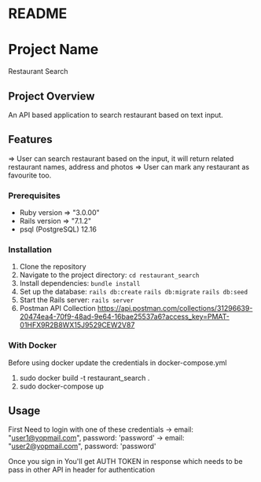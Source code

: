 # README

# Project Name

Restaurant Search

## Project Overview

An API based application to search restaurant based on text input.


## Features

=> User can search restaurant based on the input, it will return related restaurant names, address and photos
=> User can mark any restaurant as favourite too.


### Prerequisites

* Ruby version  => "3.0.00"
* Rails version => "7.1.2"
* psql (PostgreSQL) 12.16

### Installation

1. Clone the repository
2. Navigate to the project directory: `cd restaurant_search`
3. Install dependencies: `bundle install`
4. Set up the database: 
    `rails db:create`
    `rails db:migrate`
    `rails db:seed`
5. Start the Rails server: `rails server`
6. Postman API Collection
    https://api.postman.com/collections/31296639-20474ea4-70f9-48ad-9e64-16bae25537a6?access_key=PMAT-01HFX9R2B8WX15J9529CEW2V87

### With Docker
Before using docker update the credentials in docker-compose.yml
1. sudo docker build -t restaurant_search .
2. sudo docker-compose up



## Usage

First Need to login with one of these credentials
-> email: "user1@yopmail.com", password: 'password'
-> email: "user2@yopmail.com", password: 'password'

Once you sign in 
You'll get AUTH TOKEN in response
which needs to be pass in other API in header for authentication
